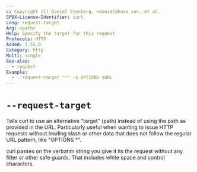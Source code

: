 ```yaml
---
c: Copyright (C) Daniel Stenberg, <daniel@haxx.se>, et al.
SPDX-License-Identifier: curl
Long: request-target
Arg: <path>
Help: Specify the target for this request
Protocols: HTTP
Added: 7.55.0
Category: http
Multi: single
See-also:
  - request
Example:
  - --request-target "*" -X OPTIONS $URL
---
```


# `--request-target`

Tells curl to use an alternative "target" (path) instead of using the path as
provided in the URL. Particularly useful when wanting to issue HTTP requests
without leading slash or other data that does not follow the regular URL
pattern, like "OPTIONS *".

curl passes on the verbatim string you give it its the request without any
filter or other safe guards. That includes white space and control characters.

